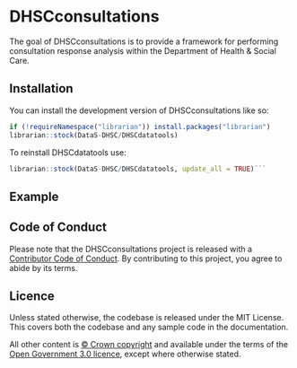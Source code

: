 
<!-- README.md is generated from README.Rmd. Please edit that file -->

# DHSCconsultations

<!-- badges: start -->
<!-- badges: end -->

The goal of DHSCconsultations is to provide a framework for performing
consultation response analysis within the Department of Health & Social
Care.

## Installation

You can install the development version of DHSCconsultations like so:

``` r
if (!requireNamespace("librarian")) install.packages("librarian")
librarian::stock(DataS-DHSC/DHSCdatatools)
```

To reinstall DHSCdatatools use:

``` r
librarian::stock(DataS-DHSC/DHSCdatatools, update_all = TRUE)```
```

## Example

## Code of Conduct

Please note that the DHSCconsultations project is released with a
[Contributor Code of
Conduct](https://contributor-covenant.org/version/2/1/CODE_OF_CONDUCT.html).
By contributing to this project, you agree to abide by its terms.

## Licence

Unless stated otherwise, the codebase is released under the MIT License.
This covers both the codebase and any sample code in the documentation.

All other content is [© Crown
copyright](http://www.nationalarchives.gov.uk/information-management/re-using-public-sector-information/uk-government-licensing-framework/crown-copyright/)
and available under the terms of the [Open Government 3.0
licence](https://www.nationalarchives.gov.uk/doc/open-government-licence/version/3/),
except where otherwise stated.
